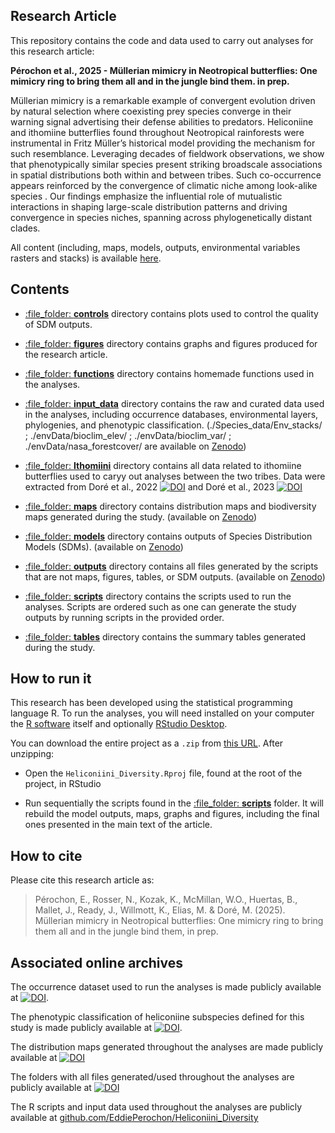 
<!-- README.md is generated from README.Rmd. Please edit that file -->

## Research Article

This repository contains the code and data used to carry out analyses
for this research article:

**Pérochon et al., 2025 - Müllerian mimicry in Neotropical butterflies:
One mimicry ring to bring them all and in the jungle bind them. in
prep.**

Müllerian mimicry is a remarkable example of convergent evolution driven
by natural selection where coexisting prey species converge in their
warning signal advertising their defense abilities to predators.
Heliconiine and ithomiine butterflies found throughout Neotropical
rainforests were instrumental in Fritz Müller’s historical model
providing the mechanism for such resemblance. Leveraging decades of
fieldwork observations, we show that phenotypically similar species
present striking broadscale associations in spatial distributions both
within and between tribes. Such co-occurrence appears reinforced by the
convergence of climatic niche among look-alike species . Our findings
emphasize the influential role of mutualistic interactions in shaping
large-scale distribution patterns and driving convergence in species
niches, spanning across phylogenetically distant clades.


All content (including, maps, models, outputs, environmental variables rasters and stacks) is available [here](https://doi.org/10.5281/zenodo.14765685).



## Contents

 - [:file\_folder: **controls**](controls/) directory contains plots used to control the quality of SDM outputs.
 
 - [:file\_folder: **figures**](figures/) directory contains graphs and figures produced for the research article.

 - [:file\_folder: **functions**](functions/) directory contains homemade functions used in the analyses.
 
 - [:file\_folder: **input_data**](input_data/) directory contains the raw and curated data used in the analyses, including occurrence databases, environmental layers, phylogenies, and phenotypic classification. (./Species_data/Env_stacks/ ; ./envData/bioclim_elev/ ;  ./envData/bioclim_var/ ;  ./envData/nasa_forestcover/ are available on [Zenodo](https://doi.org/10.5281/zenodo.14765685))
 
 - [:file\_folder: **Ithomiini**](input_data/) directory contains all data related to ithomiine butterflies used to caryy out analyses between the two tribes. Data were extracted from Doré et al., 2022 [![DOI](https://zenodo.org/badge/DOI/10.5281/10.1111/ddi.13455.svg)](https://doi.org/10.1111/ddi.13455) and Doré et al., 2023  [![DOI](https://zenodo.org/badge/DOI/10.5281/10.1111/ele.14198.svg)](https://doi.org/10.1111/ele.14198)

 - [:file\_folder: **maps**](maps/) directory contains distribution maps and biodiversity maps generated during the study. (available on [Zenodo](https://doi.org/10.5281/zenodo.14765685))

 - [:file\_folder: **models**](models/) directory contains outputs of Species Distribution Models (SDMs). (available on [Zenodo](https://doi.org/10.5281/zenodo.14765685))

 - [:file\_folder: **outputs**](outputs/) directory contains all files generated by the scripts that are not maps, figures, tables, or SDM outputs. (available on [Zenodo](https://doi.org/10.5281/zenodo.14765685))

 - [:file\_folder: **scripts**](scripts/) directory contains the scripts used to run the analyses. Scripts are ordered such as one can generate the study outputs by running scripts in the provided order. 
 
 - [:file\_folder: **tables**](tables/) directory contains the summary tables generated during the study.
  

## How to run it

This research has been developed using the statistical programming
language R. To run the analyses, you will need
installed on your computer the [R software](https://cloud.r-project.org/)
itself and optionally [RStudio Desktop](https://rstudio.com/products/rstudio/download/).

You can download the entire project as a `.zip` from [this URL](https://github.com/EddiePerochon/Heliconiini_Diversity/zipball/master/). After unzipping:
  
  - Open the `Heliconiini_Diversity.Rproj` file, found at the root of the project, in RStudio

  - Run sequentially the scripts found in the [:file\_folder: **scripts**](scripts/) folder. It will rebuild the model outputs, maps, graphs and figures, including the final ones presented in the main text of the article.


## How to cite

Please cite this research article as:
  
> Pérochon, E., Rosser, N., Kozak, K., McMillan, W.O., Huertas, B., Mallet, J., Ready, J., Willmott, K., Elias, M. & Doré, M. (2025). Müllerian mimicry in Neotropical butterflies: One mimicry ring to bring them all and in the jungle bind them, in prep.


## Associated online archives

The occurrence dataset used to run the analyses is made publicly available at [![DOI](https://zenodo.org/badge/DOI/10.5281/zenodo.10906853.svg)](https://doi.org/10.5281/zenodo.10906853).

The phenotypic classification of heliconiine subspecies defined for this study is made publicly available at [![DOI](https://zenodo.org/badge/DOI/10.5281/zenodo.10903197.svg)](https://doi.org/10.5281/zenodo.10903197).

The distribution maps generated throughout the analyses are made publicly available at [![DOI](https://zenodo.org/badge/DOI/10.5281/zenodo.10903661.svg)](https://doi.org/10.5281/zenodo.10903661)

The folders with all files generated/used throughout the analyses are publicly available at 
[![DOI](https://zenodo.org/badge/DOI/10.5281/zenodo.14765685.svg)](https://doi.org/10.5281/zenodo.14765685)

The R scripts and input data used throughout the analyses are publicly available at 
[github.com/EddiePerochon/Heliconiini_Diversity](https://github.com/EddiePerochon/Heliconiini_Diversity)
